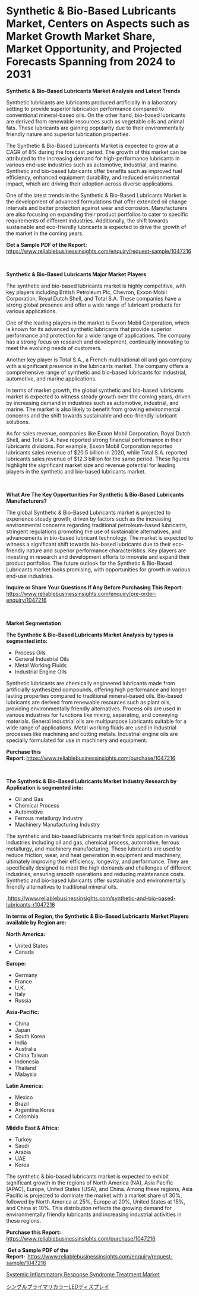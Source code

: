 <p><h1>Synthetic & Bio-Based Lubricants Market, Centers on Aspects such as Market Growth Market Share, Market Opportunity, and Projected Forecasts Spanning from 2024 to 2031</h1></p><p><strong>Synthetic & Bio-Based Lubricants Market Analysis and Latest Trends</strong></p>
<p><p>Synthetic lubricants are lubricants produced artificially in a laboratory setting to provide superior lubrication performance compared to conventional mineral-based oils. On the other hand, bio-based lubricants are derived from renewable resources such as vegetable oils and animal fats. These lubricants are gaining popularity due to their environmentally friendly nature and superior lubrication properties.</p><p>The Synthetic & Bio-Based Lubricants Market is expected to grow at a CAGR of 8% during the forecast period. The growth of this market can be attributed to the increasing demand for high-performance lubricants in various end-use industries such as automotive, industrial, and marine. Synthetic and bio-based lubricants offer benefits such as improved fuel efficiency, enhanced equipment durability, and reduced environmental impact, which are driving their adoption across diverse applications.</p><p>One of the latest trends in the Synthetic & Bio-Based Lubricants Market is the development of advanced formulations that offer extended oil change intervals and better protection against wear and corrosion. Manufacturers are also focusing on expanding their product portfolios to cater to specific requirements of different industries. Additionally, the shift towards sustainable and eco-friendly lubricants is expected to drive the growth of the market in the coming years.</p></p>
<p><strong>Get a Sample PDF of the Report:&nbsp;</strong> <a href="https://www.reliablebusinessinsights.com/enquiry/request-sample/1047216">https://www.reliablebusinessinsights.com/enquiry/request-sample/1047216</a></p>
<p>&nbsp;</p>
<p><strong>Synthetic & Bio-Based Lubricants Major Market Players</strong></p>
<p><p>The synthetic and bio-based lubricants market is highly competitive, with key players including British Petroleum Plc, Chevron, Exxon Mobil Corporation, Royal Dutch Shell, and Total S.A. These companies have a strong global presence and offer a wide range of lubricant products for various applications.</p><p>One of the leading players in the market is Exxon Mobil Corporation, which is known for its advanced synthetic lubricants that provide superior performance and protection for a wide range of applications. The company has a strong focus on research and development, continually innovating to meet the evolving needs of customers.</p><p>Another key player is Total S.A., a French multinational oil and gas company with a significant presence in the lubricants market. The company offers a comprehensive range of synthetic and bio-based lubricants for industrial, automotive, and marine applications.</p><p>In terms of market growth, the global synthetic and bio-based lubricants market is expected to witness steady growth over the coming years, driven by increasing demand in industries such as automotive, industrial, and marine. The market is also likely to benefit from growing environmental concerns and the shift towards sustainable and eco-friendly lubricant solutions.</p><p>As for sales revenue, companies like Exxon Mobil Corporation, Royal Dutch Shell, and Total S.A. have reported strong financial performance in their lubricants divisions. For example, Exxon Mobil Corporation reported lubricants sales revenue of $20.5 billion in 2020, while Total S.A. reported lubricants sales revenue of $12.3 billion for the same period. These figures highlight the significant market size and revenue potential for leading players in the synthetic and bio-based lubricants market.</p></p>
<p>&nbsp;</p>
<p><strong>What Are The Key Opportunities For Synthetic & Bio-Based Lubricants Manufacturers?</strong></p>
<p><p>The global Synthetic & Bio-Based Lubricants market is projected to experience steady growth, driven by factors such as the increasing environmental concerns regarding traditional petroleum-based lubricants, stringent regulations promoting the use of sustainable alternatives, and advancements in bio-based lubricant technology. The market is expected to witness a significant shift towards bio-based lubricants due to their eco-friendly nature and superior performance characteristics. Key players are investing in research and development efforts to innovate and expand their product portfolios. The future outlook for the Synthetic & Bio-Based Lubricants market looks promising, with opportunities for growth in various end-use industries.</p></p>
<p><strong>Inquire or Share Your Questions If Any Before Purchasing This Report:</strong> <a href="https://www.reliablebusinessinsights.com/enquiry/pre-order-enquiry/1047216">https://www.reliablebusinessinsights.com/enquiry/pre-order-enquiry/1047216</a></p>
<p>&nbsp;</p>
<p><strong>Market Segmentation</strong></p>
<p><strong>The Synthetic & Bio-Based Lubricants Market Analysis by types is segmented into:</strong></p>
<p><ul><li>Process Oils</li><li>General Industrial Oils</li><li>Metal Working Fluids</li><li>Industrial Engine Oils</li></ul></p>
<p><p>Synthetic lubricants are chemically engineered lubricants made from artificially synthesized compounds, offering high performance and longer lasting properties compared to traditional mineral-based oils. Bio-based lubricants are derived from renewable resources such as plant oils, providing environmentally friendly alternatives. Process oils are used in various industries for functions like mixing, separating, and conveying materials. General industrial oils are multipurpose lubricants suitable for a wide range of applications. Metal working fluids are used in industrial processes like machining and cutting metals. Industrial engine oils are specially formulated for use in machinery and equipment.</p></p>
<p><strong>Purchase this Report:&nbsp;</strong><a href="https://www.reliablebusinessinsights.com/purchase/1047216">https://www.reliablebusinessinsights.com/purchase/1047216</a></p>
<p>&nbsp;</p>
<p><strong>The Synthetic & Bio-Based Lubricants Market Industry Research by Application is segmented into:</strong></p>
<p><ul><li>Oil and Gas</li><li>Chemical Process</li><li>Automotive</li><li>Ferrous metallurgy Industry</li><li>Machinery Manufacturing Industry</li></ul></p>
<p><p>The synthetic and bio-based lubricants market finds application in various industries including oil and gas, chemical process, automotive, ferrous metallurgy, and machinery manufacturing. These lubricants are used to reduce friction, wear, and heat generation in equipment and machinery, ultimately improving their efficiency, longevity, and performance. They are specifically designed to meet the high demands and challenges of different industries, ensuring smooth operations and reducing maintenance costs. Synthetic and bio-based lubricants offer sustainable and environmentally friendly alternatives to traditional mineral oils.</p></p>
<p><a href="https://www.reliablebusinessinsights.com/synthetic-and-bio-based-lubricants-r1047216">&nbsp;https://www.reliablebusinessinsights.com/synthetic-and-bio-based-lubricants-r1047216</a></p>
<p><strong>In terms of Region, the Synthetic & Bio-Based Lubricants Market Players available by Region are:</strong></p>
<p>
    <p> <strong> North America: </strong>
        <ul>
            <li>United States</li>
            <li>Canada</li>
        </ul>
        </p> 
    <p> <strong> Europe: </strong>
        <ul>
            <li>Germany</li>
            <li>France</li>
            <li>U.K.</li>
            <li>Italy</li>
            <li>Russia</li>
        </ul>
        </p> 
    <p> <strong> Asia-Pacific: </strong>
        <ul>
            <li>China</li>
            <li>Japan</li>
            <li>South Korea</li>
            <li>India</li>
            <li>Australia</li>
            <li>China Taiwan</li>
            <li>Indonesia</li>
            <li>Thailand</li>
            <li>Malaysia</li>
        </ul>
        </p> 
    <p> <strong> Latin America: </strong>
        <ul>
            <li>Mexico</li>
            <li>Brazil</li>
            <li>Argentina Korea</li>
            <li>Colombia</li>
        </ul>
        </p> 
    <p> <strong> Middle East & Africa: </strong>
        <ul>
            <li>Turkey</li>
            <li>Saudi</li>
            <li>Arabia</li>
            <li>UAE</li>
            <li>Korea</li>
        </ul>
    </p>
    </p>
<p><p>The synthetic & bio-based lubricants market is expected to exhibit significant growth in the regions of North America (NA), Asia Pacific (APAC), Europe, United States (USA), and China. Among these regions, Asia Pacific is projected to dominate the market with a market share of 30%, followed by North America at 25%, Europe at 20%, United States at 15%, and China at 10%. This distribution reflects the growing demand for environmentally friendly lubricants and increasing industrial activities in these regions.</p></p>
<p><strong>Purchase this Report: </strong><a href="https://www.reliablebusinessinsights.com/purchase/1047216">https://www.reliablebusinessinsights.com/purchase/1047216</a></p>
<p>&nbsp;<strong>Get a Sample PDF of the Report:&nbsp;&nbsp;</strong><a href="https://www.reliablebusinessinsights.com/enquiry/request-sample/1047216">https://www.reliablebusinessinsights.com/enquiry/request-sample/1047216</a></p>
<p><strong></strong></p>
<p><p><a href="https://issuu.com/reportprime-2/docs/systemic-inflammatory-response-syndrome-treatment-">Systemic Inflammatory Response Syndrome Treatment Market</a></p><p><a href="https://github.com/nxboeu02965442/Market-Research-Report-List-3/blob/main/8987805124499.md">シングルプライマリカラーLEDディスプレイ</a></p></p>